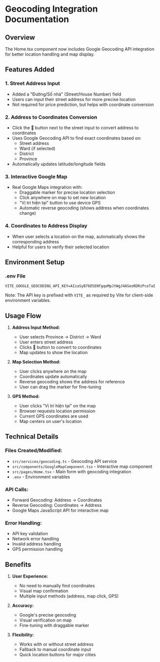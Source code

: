 # Geocoding Integration Documentation

## Overview

The Home.tsx component now includes Google Geocoding API integration for better location handling and map display.

## Features Added

### 1. Street Address Input

-   Added a "Đường/Số nhà" (Street/House Number) field
-   Users can input their street address for more precise location
-   Not required for price prediction, but helps with coordinate conversion

### 2. Address to Coordinates Conversion

-   Click the 📍 button next to the street input to convert address to coordinates
-   Uses Google Geocoding API to find exact coordinates based on:
    -   Street address
    -   Ward (if selected)
    -   District
    -   Province
-   Automatically updates latitude/longitude fields

### 3. Interactive Google Map

-   Real Google Maps integration with:
    -   Draggable marker for precise location selection
    -   Click anywhere on map to set new location
    -   "Vị trí hiện tại" button to use device GPS
    -   Automatic reverse geocoding (shows address when coordinates change)

### 4. Coordinates to Address Display

-   When user selects a location on the map, automatically shows the corresponding address
-   Helpful for users to verify their selected location

## Environment Setup

### .env File

```
VITE_GOOGLE_GEOCODING_API_KEY=AIzaSyB76D5ENfgqeMpJtWgJ4ASeoRDRzPcoTaI
```

Note: The API key is prefixed with `VITE_` as required by Vite for client-side environment variables.

## Usage Flow

1. **Address Input Method:**

    - User selects Province → District → Ward
    - User enters street address
    - Clicks 📍 button to convert to coordinates
    - Map updates to show the location

2. **Map Selection Method:**

    - User clicks anywhere on the map
    - Coordinates update automatically
    - Reverse geocoding shows the address for reference
    - User can drag the marker for fine-tuning

3. **GPS Method:**
    - User clicks "Vị trí hiện tại" on the map
    - Browser requests location permission
    - Current GPS coordinates are used
    - Map centers on user's location

## Technical Details

### Files Created/Modified:

-   `src/services/geocoding.ts` - Geocoding API service
-   `src/components/GoogleMapComponent.tsx` - Interactive map component
-   `src/pages/Home.tsx` - Main form with geocoding integration
-   `.env` - Environment variables

### API Calls:

-   Forward Geocoding: Address → Coordinates
-   Reverse Geocoding: Coordinates → Address
-   Google Maps JavaScript API for interactive map

### Error Handling:

-   API key validation
-   Network error handling
-   Invalid address handling
-   GPS permission handling

## Benefits

1. **User Experience:**

    - No need to manually find coordinates
    - Visual map confirmation
    - Multiple input methods (address, map click, GPS)

2. **Accuracy:**

    - Google's precise geocoding
    - Visual verification on map
    - Fine-tuning with draggable marker

3. **Flexibility:**
    - Works with or without street address
    - Fallback to manual coordinate input
    - Quick location buttons for major cities
